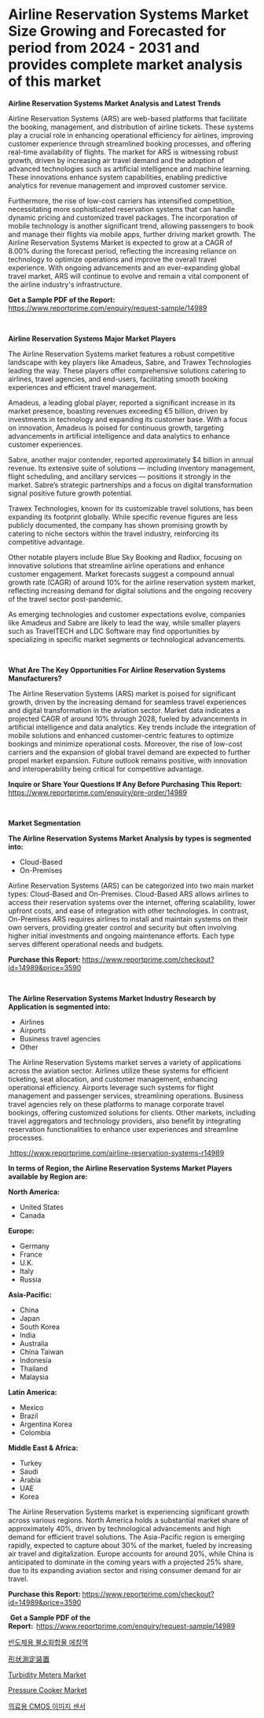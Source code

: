 <p><h1>Airline Reservation Systems Market Size Growing and Forecasted for period from 2024 - 2031 and provides complete market analysis of this market</h1></p><p><strong>Airline Reservation Systems Market Analysis and Latest Trends</strong></p>
<p><p>Airline Reservation Systems (ARS) are web-based platforms that facilitate the booking, management, and distribution of airline tickets. These systems play a crucial role in enhancing operational efficiency for airlines, improving customer experience through streamlined booking processes, and offering real-time availability of flights. The market for ARS is witnessing robust growth, driven by increasing air travel demand and the adoption of advanced technologies such as artificial intelligence and machine learning. These innovations enhance system capabilities, enabling predictive analytics for revenue management and improved customer service.</p><p>Furthermore, the rise of low-cost carriers has intensified competition, necessitating more sophisticated reservation systems that can handle dynamic pricing and customized travel packages. The incorporation of mobile technology is another significant trend, allowing passengers to book and manage their flights via mobile apps, further driving market growth. The Airline Reservation Systems Market is expected to grow at a CAGR of 8.00% during the forecast period, reflecting the increasing reliance on technology to optimize operations and improve the overall travel experience. With ongoing advancements and an ever-expanding global travel market, ARS will continue to evolve and remain a vital component of the airline industry's infrastructure.</p></p>
<p><strong>Get a Sample PDF of the Report:&nbsp;</strong> <a href="https://www.reportprime.com/enquiry/request-sample/14989">https://www.reportprime.com/enquiry/request-sample/14989</a></p>
<p>&nbsp;</p>
<p><strong>Airline Reservation Systems Major Market Players</strong></p>
<p><p>The Airline Reservation Systems market features a robust competitive landscape with key players like Amadeus, Sabre, and Trawex Technologies leading the way. These players offer comprehensive solutions catering to airlines, travel agencies, and end-users, facilitating smooth booking experiences and efficient travel management.</p><p>Amadeus, a leading global player, reported a significant increase in its market presence, boasting revenues exceeding €5 billion, driven by investments in technology and expanding its customer base. With a focus on innovation, Amadeus is poised for continuous growth, targeting advancements in artificial intelligence and data analytics to enhance customer experiences.</p><p>Sabre, another major contender, reported approximately $4 billion in annual revenue. Its extensive suite of solutions — including inventory management, flight scheduling, and ancillary services — positions it strongly in the market. Sabre’s strategic partnerships and a focus on digital transformation signal positive future growth potential.</p><p>Trawex Technologies, known for its customizable travel solutions, has been expanding its footprint globally. While specific revenue figures are less publicly documented, the company has shown promising growth by catering to niche sectors within the travel industry, reinforcing its competitive advantage.</p><p>Other notable players include Blue Sky Booking and Radixx, focusing on innovative solutions that streamline airline operations and enhance customer engagement. Market forecasts suggest a compound annual growth rate (CAGR) of around 10% for the airline reservation system market, reflecting increasing demand for digital solutions and the ongoing recovery of the travel sector post-pandemic.</p><p>As emerging technologies and customer expectations evolve, companies like Amadeus and Sabre are likely to lead the way, while smaller players such as TravelTECH and LDC Software may find opportunities by specializing in specific market segments or technological advancements.</p></p>
<p>&nbsp;</p>
<p><strong>What Are The Key Opportunities For Airline Reservation Systems Manufacturers?</strong></p>
<p><p>The Airline Reservation Systems (ARS) market is poised for significant growth, driven by the increasing demand for seamless travel experiences and digital transformation in the aviation sector. Market data indicates a projected CAGR of around 10% through 2028, fueled by advancements in artificial intelligence and data analytics. Key trends include the integration of mobile solutions and enhanced customer-centric features to optimize bookings and minimize operational costs. Moreover, the rise of low-cost carriers and the expansion of global travel demand are expected to further propel market expansion. Future outlook remains positive, with innovation and interoperability being critical for competitive advantage.</p></p>
<p><strong>Inquire or Share Your Questions If Any Before Purchasing This Report:</strong> <a href="https://www.reportprime.com/enquiry/pre-order/14989">https://www.reportprime.com/enquiry/pre-order/14989</a></p>
<p>&nbsp;</p>
<p><strong>Market Segmentation</strong></p>
<p><strong>The Airline Reservation Systems Market Analysis by types is segmented into:</strong></p>
<p><ul><li>Cloud-Based</li><li>On-Premises</li></ul></p>
<p><p>Airline Reservation Systems (ARS) can be categorized into two main market types: Cloud-Based and On-Premises. Cloud-Based ARS allows airlines to access their reservation systems over the internet, offering scalability, lower upfront costs, and ease of integration with other technologies. In contrast, On-Premises ARS requires airlines to install and maintain systems on their own servers, providing greater control and security but often involving higher initial investments and ongoing maintenance efforts. Each type serves different operational needs and budgets.</p></p>
<p><strong>Purchase this Report:&nbsp;</strong><a href="https://www.reportprime.com/checkout?id=14989&price=3590">https://www.reportprime.com/checkout?id=14989&price=3590</a></p>
<p>&nbsp;</p>
<p><strong>The Airline Reservation Systems Market Industry Research by Application is segmented into:</strong></p>
<p><ul><li>Airlines</li><li>Airports</li><li>Business travel agencies</li><li>Other</li></ul></p>
<p><p>The Airline Reservation Systems market serves a variety of applications across the aviation sector. Airlines utilize these systems for efficient ticketing, seat allocation, and customer management, enhancing operational efficiency. Airports leverage such systems for flight management and passenger services, streamlining operations. Business travel agencies rely on these platforms to manage corporate travel bookings, offering customized solutions for clients. Other markets, including travel aggregators and technology providers, also benefit by integrating reservation functionalities to enhance user experiences and streamline processes.</p></p>
<p><a href="https://www.reportprime.com/airline-reservation-systems-r14989">&nbsp;https://www.reportprime.com/airline-reservation-systems-r14989</a></p>
<p><strong>In terms of Region, the Airline Reservation Systems Market Players available by Region are:</strong></p>
<p>
    <p> <strong> North America: </strong>
        <ul>
            <li>United States</li>
            <li>Canada</li>
        </ul>
        </p> 
    <p> <strong> Europe: </strong>
        <ul>
            <li>Germany</li>
            <li>France</li>
            <li>U.K.</li>
            <li>Italy</li>
            <li>Russia</li>
        </ul>
        </p> 
    <p> <strong> Asia-Pacific: </strong>
        <ul>
            <li>China</li>
            <li>Japan</li>
            <li>South Korea</li>
            <li>India</li>
            <li>Australia</li>
            <li>China Taiwan</li>
            <li>Indonesia</li>
            <li>Thailand</li>
            <li>Malaysia</li>
        </ul>
        </p> 
    <p> <strong> Latin America: </strong>
        <ul>
            <li>Mexico</li>
            <li>Brazil</li>
            <li>Argentina Korea</li>
            <li>Colombia</li>
        </ul>
        </p> 
    <p> <strong> Middle East & Africa: </strong>
        <ul>
            <li>Turkey</li>
            <li>Saudi</li>
            <li>Arabia</li>
            <li>UAE</li>
            <li>Korea</li>
        </ul>
    </p>
    </p>
<p><p>The Airline Reservation Systems market is experiencing significant growth across various regions. North America holds a substantial market share of approximately 40%, driven by technological advancements and high demand for efficient travel solutions. The Asia-Pacific region is emerging rapidly, expected to capture about 30% of the market, fueled by increasing air travel and digitalization. Europe accounts for around 20%, while China is anticipated to dominate in the coming years with a projected 25% share, due to its expanding aviation sector and rising consumer demand for air travel.</p></p>
<p><strong>Purchase this Report: </strong><a href="https://www.reportprime.com/checkout?id=14989&price=3590">https://www.reportprime.com/checkout?id=14989&price=3590</a></p>
<p>&nbsp;<strong>Get a Sample PDF of the Report:&nbsp;&nbsp;</strong><a href="https://www.reportprime.com/enquiry/request-sample/14989">https://www.reportprime.com/enquiry/request-sample/14989</a></p>
<p><strong></strong></p>
<p><p><a href="https://medium.com/@deandreclark78/fluorine-compound-etchant-for-semiconductors-market-%EC%9D%98-%EA%B8%80%EB%A1%9C%EB%B2%8C-%EC%8B%9C%EC%9E%A5-%EA%B0%9C%EC%9A%94%EB%8A%94-%EC%A0%84-%EC%84%B8%EA%B3%84-%EB%B0%8F-%EC%A3%BC%EC%9A%94-%EC%8B%9C%EC%9E%A5%EC%9D%98-%EC%82%B0%EC%97%85%EC%97%90-%EC%98%81%ED%96%A5%EC%9D%84-%EB%AF%B8%EC%B9%98%EB%8A%94-%EC%A3%BC%EC%9A%94-357274b42754">반도체용 불소화합물 에칭액</a></p><p><a href="https://medium.com/@natkinneij6j/shape-measuring-devices-market-%E3%81%AE%E3%82%B0%E3%83%AD%E3%83%BC%E3%83%90%E3%83%AB%E5%B8%82%E5%A0%B4%E6%A6%82%E8%A6%81%E3%81%AF-%E4%B8%96%E7%95%8C%E3%81%8A%E3%82%88%E3%81%B3%E4%B8%BB%E8%A6%81%E5%B8%82%E5%A0%B4%E3%81%AB%E3%81%8A%E3%81%91%E3%82%8B%E6%A5%AD%E7%95%8C%E3%81%AB%E5%BD%B1%E9%9F%BF%E3%82%92%E4%B8%8E%E3%81%88%E3%82%8B%E4%B8%BB%E8%A6%81%E3%81%AA%E3%83%88%E3%83%AC%E3%83%B3%E3%83%89%E3%81%AB%E3%81%A4%E3%81%84%E3%81%A6-%E7%8B%AC%E8%87%AA%E3%81%AE%E8%A6%96%E7%82%B9%E3%82%92%E6%8F%90%E4%BE%9B%E3%81%97%E3%81%BE%E3%81%99-ff0aa08fce16">形状測定装置</a></p><p><a href="https://www.linkedin.com/pulse/turbidity-meters-market-emerging-trends-future-prospects-q1g3c?trackingId=ngzPPZepRD2ByCo44hI84Q%3D%3D">Turbidity Meters Market</a></p><p><a href="https://medium.com/@luke.wilson7856/the-comprehensive-pressure-cooker-market-research-report-is-essential-for-understanding-current-3d5540e3f596">Pressure Cooker Market</a></p><p><a href="https://medium.com/@joydelacr54/%EC%9D%98%EB%A3%8C-cmos-%EC%9D%B4%EB%AF%B8%EC%A7%80-%EC%84%BC%EC%84%9C-%EC%8B%9C%EC%9E%A5-%EA%B8%80%EB%A1%9C%EB%B2%8C-%EC%8B%9C%EC%9E%A5-%EC%A0%90%EC%9C%A0%EC%9C%A8-%EB%B0%8F-%EC%88%9C%EC%9C%84-2024-2031%EB%85%84-%EC%A0%84%EC%B2%B4-%ED%8C%90%EB%A7%A4-%EB%B0%8F-%EC%88%98%EC%9A%94-%EC%98%88%EC%B8%A1-ae18e446c8c3">의료용 CMOS 이미지 센서</a></p></p>